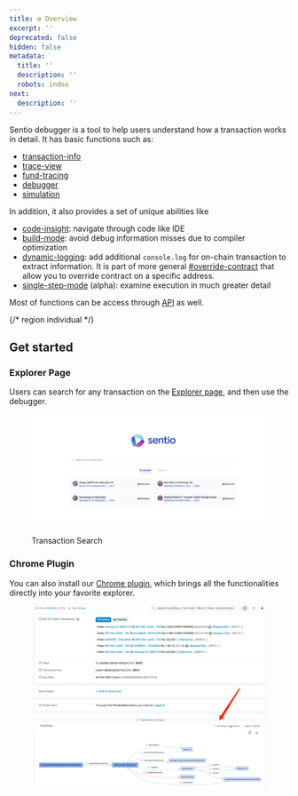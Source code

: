 ```yaml
---
title: ⚙️ Overview
excerpt: ''
deprecated: false
hidden: false
metadata:
  title: ''
  description: ''
  robots: index
next:
  description: ''
---
```

Sentio debugger is a tool to help users understand how a transaction works in detail. It has basic functions such as:

* [transaction-info](transaction-info "mention")
* [trace-view](trace-view "mention")
* [fund-tracing](fund-tracing "mention")
* [debugger](debugger/ "mention")
* [simulation](simulation/ "mention")

In addition, it also provides a set of unique abilities like

* [code-insight](code-insight "mention"): navigate through code like IDE
* [build-mode](build-mode "mention"):  avoid debug information misses due to compiler optimization 
* [dynamic-logging](dynamic-logging "mention"): add additional `console.log` for on-chain transaction to extract information. It is part of more general [#override-contract](simulation/#override-contract "mention") that allow you to override contract on a specific address.
* [single-step-mode](single-step-mode "mention") (alpha):  examine execution in much greater detail

Most of functions can be access through [API](https://docs.sentio.xyz/reference/debug-and-simulation) as well.

{/* region individual */}

## Get started

### Explorer Page

Users can search for any transaction on the [Explorer page](https://app.sentio.xyz/explorer), and then use the debugger.

<figure>
  <img src="https://raw.githubusercontent.com/sentioxyz/docs/v1.0/.gitbook/assets/image (32).png" alt="" />
  <figcaption>
    <p>Transaction Search</p>
  </figcaption>
</figure>

### Chrome Plugin

You can also install our [Chrome plugin](https://chromewebstore.google.com/detail/sentio/kkdofmcnddcnldoingfpiojnnkdcbhnf), which brings all the functionalities directly into your favorite explorer.

<figure>
  <img src="https://raw.githubusercontent.com/sentioxyz/docs/v1.0/.gitbook/assets/image (39).png" alt="" />
  <figcaption></figcaption>
</figure>